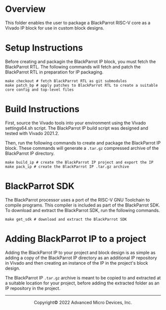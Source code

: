 # Overview

This folder enables the user to package a BlackParrot RISC-V core as a Vivado IP block for
use in custom block designs.

# Setup Instructions

Before creating and packagin the BlackParrot IP block, you must fetch the BlackParrot RTL.
The following commands will fetch and patch the BlackParrot RTL in preparation for IP packaging.

```
make checkout # fetch BlackParrot RTL as git submodules
make patch_bp # apply patches to BlackParrot RTL to create a suitable core config and top-level files
```

# Build Instructions

First, source the Vivado tools into your environment using the Vivado settings64.sh script.
The BlackParrot IP build script was designed and tested with Vivado 2021.2.

Then, run the following commands to create and package the BlackParrot IP block. These commands
will generate a `.tar.gz` compressed archive of the BlackParrot IP directory.

```
make build_ip # create the BlackParrot IP project and export the IP
make pack_ip # create the BlackParrot IP .tar.gz archive
```

# BlackParrot SDK

The BlackParrot processor uses a port of the RISC-V GNU Toolchain to compile programs.
This compiler is included as part of the BlackParrot SDK. To download and extract the BlackParrot
SDK, run the following commands.

```
make get_sdk # download and extract the BlackParrot SDK
```

# Adding BlackParrot IP to a project

Adding the BlackParrot IP to your project and block design is as simple as adding a copy of the
BlackParrot IP directory as an additional IP repository in Vivado and then creating an instance
of the IP in the project's block design.

The BlackParrot IP `.tar.gz` archive is meant to be copied to and extracted at a suitable location
for your project, before adding the extracted folder as an IP repository in the project.

-----

<p align="center">Copyright&copy; 2022 Advanced Micro Devices, Inc.</p>
